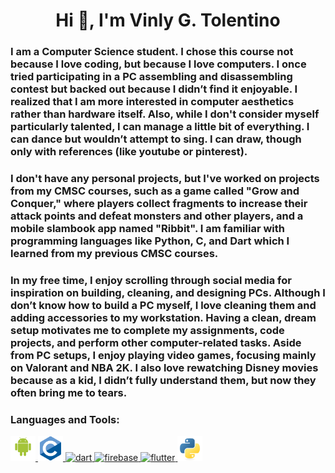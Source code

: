 <h1 align="center">Hi 👋, I'm Vinly G. Tolentino</h1>

<h3>I am a Computer Science student. I chose this course not because I love coding, but because I love computers. I once tried participating in a PC assembling and disassembling contest but backed out because I didn’t find it enjoyable. I realized that I am more interested in computer aesthetics rather than hardware itself. Also, while I don't consider myself particularly talented, I can manage a little bit of everything. I can dance but wouldn’t attempt to sing. I can draw, though only with references (like youtube or pinterest).</h3>

<h3> I don't have any personal projects, but I've worked on projects from my CMSC courses, such as a game called "Grow and Conquer," where players collect fragments to increase their attack points and defeat monsters and other players, and a mobile slambook app named "Ribbit". I am familiar with programming languages like Python, C, and Dart which I learned from my previous CMSC courses. </h3>

<h3>In my free time, I enjoy scrolling through social media for inspiration on building, cleaning, and designing PCs. Although I don’t know how to build a PC myself, I love cleaning them and adding accessories to my workstation. Having a clean, dream setup motivates me to complete my assignments, code projects, and perform other computer-related tasks. Aside from PC setups, I enjoy playing video games, focusing mainly on Valorant and NBA 2K. I also love rewatching Disney movies because as a kid, I didn’t fully understand them, but now they often bring me to tears.</h3>



<h3 align="left">Languages and Tools:</h3>
<p align="left"> <a href="https://developer.android.com" target="_blank" rel="noreferrer"> <img src="https://raw.githubusercontent.com/devicons/devicon/master/icons/android/android-original-wordmark.svg" alt="android" width="40" height="40"/> </a> <a href="https://www.cprogramming.com/" target="_blank" rel="noreferrer"> <img src="https://raw.githubusercontent.com/devicons/devicon/master/icons/c/c-original.svg" alt="c" width="40" height="40"/> </a> <a href="https://dart.dev" target="_blank" rel="noreferrer"> <img src="https://www.vectorlogo.zone/logos/dartlang/dartlang-icon.svg" alt="dart" width="40" height="40"/> </a> <a href="https://firebase.google.com/" target="_blank" rel="noreferrer"> <img src="https://www.vectorlogo.zone/logos/firebase/firebase-icon.svg" alt="firebase" width="40" height="40"/> </a> <a href="https://flutter.dev" target="_blank" rel="noreferrer"> <img src="https://www.vectorlogo.zone/logos/flutterio/flutterio-icon.svg" alt="flutter" width="40" height="40"/> </a> <a href="https://www.python.org" target="_blank" rel="noreferrer"> <img src="https://raw.githubusercontent.com/devicons/devicon/master/icons/python/python-original.svg" alt="python" width="40" height="40"/> </a> </p>
